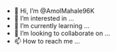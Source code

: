 - 👋 Hi, I’m @AmolMahale96K
- 👀 I’m interested in ...
- 🌱 I’m currently learning ...
- 💞️ I’m looking to collaborate on ...
- 📫 How to reach me ...

<!---
AmolMahale96K/AmolMahale96K is a ✨ special ✨ repository because its `README.md` (this file) appears on your GitHub profile.
You can click the Preview link to take a look at your changes.
--->
